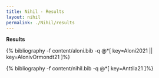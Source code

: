 ```yaml
---
title: Nihil - Results
layout: nihil
permalink: ./Nihil/results
---
```




**Results**

{% bibliography -f content/aloni.bib -q @*[
  key=Aloni2021 ||
  key=AlonivOrmondt21 
]%}

{% bibliography -f content/nihil.bib -q @*[
  key=Anttila21
]%}
 

